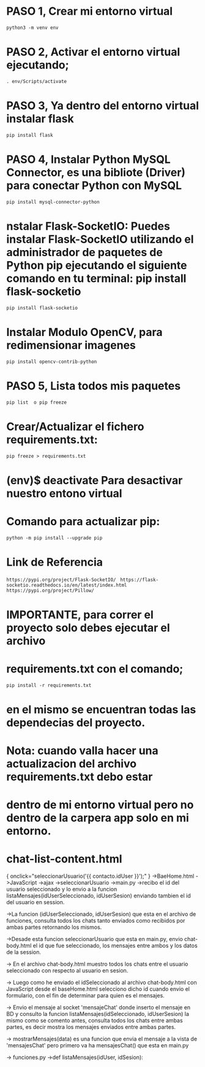 # PASO 1, Crear mi entorno virtual
```python3 -m venv env ```

# PASO 2, Activar el entorno virtual ejecutando;
``` . env/Scripts/activate ```
 
# PASO 3, Ya dentro del entorno virtual instalar flask
``` pip install flask ```

# PASO 4, Instalar Python MySQL Connector, es una bibliote (Driver) para conectar Python con MySQL
``` pip install mysql-connector-python ```

# nstalar Flask-SocketIO: Puedes instalar Flask-SocketIO utilizando el administrador de paquetes de Python pip ejecutando el siguiente comando en tu terminal: pip install flask-socketio
``` pip install flask-socketio ```

# Instalar Modulo OpenCV, para redimensionar imagenes
``` pip install opencv-contrib-python ```

# PASO 5, Lista todos mis paquetes
``` pip list  o pip freeze ```

# Crear/Actualizar el fichero requirements.txt:
``` pip freeze > requirements.txt ```

# (env)$ deactivate   Para desactivar nuestro entono virtual
 
# Comando para actualizar pip:
``` python -m pip install --upgrade pip ```
# Link de Referencia 
``` https://pypi.org/project/Flask-SocketIO/ ```
``` https://flask-socketio.readthedocs.io/en/latest/index.html```
``` https://pypi.org/project/Pillow/  ```



# IMPORTANTE, para correr el proyecto solo debes ejecutar el archivo
# requirements.txt con el comando;
``` pip install -r requirements.txt ```
# en el mismo se encuentran todas las dependecias del proyecto.

# Nota: cuando valla hacer una actualizacion del archivo requirements.txt debo estar
# dentro de mi entorno virtual pero no dentro de la carpera app solo en mi entorno.

# chat-list-content.html
{
    onclick="seleccionarUsuario('{{ contacto.idUser }}');"
}
->BaeHome.html ->JavaScript ->ajax ->seleccionarUsuario
->main.py ->recibo el id del usuario seleccionado y lo envio a la funcion listaMensajes(idUserSeleccionado, idUserSesion) enviando tambien el id del usuario en session.

->La funcion (idUserSeleccionado, idUserSesion) que esta en el archivo de funciones,
  consulta todos los chats tanto enviados como recibidos por ambas partes retornando los mismos.

->Desade esta funcion seleccionarUsuario que esta en main.py, envio chat-body.html el id que fue seleccionado, los mensajes entre ambos y los datos de la session.

-> En el archivo chat-body.html muestro todos los chats entre el usuario seleccionado con        respecto al usuario en sesion.

-> Luego como he enviado el idSeleccionado al archivo  chat-body.html con JavaScript desde el baseHome.html selecciono dicho id cuando envio el formulario, con el fin de determinar para quien es el mensajes.

-> Envio el mensaje al socket 'mensajeChat' donde inserto el mensaje en BD y consulto la funcion
listaMensajes(idSeleccionado, idUserSesion) la mismo como se comento antes, consulta todos los chats entre ambas partes, es decir mostra los mensajes enviados entre ambas partes.


-> mostrarMensajes(data) es una funcion que envia el mensaje a la vista de 'mensajesChat' pero primero va ha mensajesChat() que esta en main.py

-> funciones.py ->def listaMensajes(idUser, idSesion):